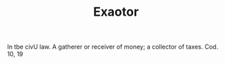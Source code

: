 ---
title: Exaotor
letter: E
permalink: "/definitions/bld-exaotor.html"
body: In tbe civU law. A gatherer or receiver of money; a collector of taxes. Cod.
  10, 19
published_at: '2018-07-07'
source: Black's Law Dictionary 2nd Ed (1910)
layout: post
---